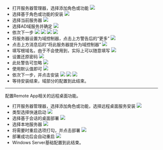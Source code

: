 - 打开服务器管理器，选择添加角色或功能
  ![](img/win/1.png)
- 选择基于角色或功能的安装
  ![](img/win/2.png)
- 选择当前服务器
  ![](img/win/3.png)
- 选择AD域服务并确定
  ![](img/win/4.png)
- 依次下一步
  ![](img/win/5.png)
  ![](img/win/6.png)
  ![](img/win/7.png)
  ![](img/win/8.png)
- 将服务器设置为域控制器，点击上方警告后的“更多”
  ![](img/win/9.png)
- 点击上方消息后的“将此服务器提升为域控制器”
  ![](img/win/10.png)
- 填写根域名，由于不会使用到，实际上可以随意填写
  ![](img/win/11.png)
- 设置还原密码
  ![](img/win/13.png)
- 此处警告可忽略
  ![](img/win/14.png)
- 使用默认值即可
  ![](img/win/15.png)
- 依次下一步，并点击安装
  ![](img/win/16.png)
  ![](img/win/17.png)
  ![](img/win/18.png)
- 等待安装结束，域部分的配置到此结束。

---

配置Remote App相关的远程桌面功能。

- 打开服务器管理器，选择添加角色或功能，选择远程桌面服务安装
  ![](img/win/19.png)
- 类型选择快速启动
  ![](img/win/20.png)
- 选择基于会话的桌面部署
  ![](img/win/21.png)
- 选择本地服务器
  ![](img/win/23.png)
- 将需要时重启选项打勾，并点击部署
  ![](img/win/25.png)
- 部署成功后会自动重启
  ![](img/win/27.png)
- Windows Server基础配置到此结束。